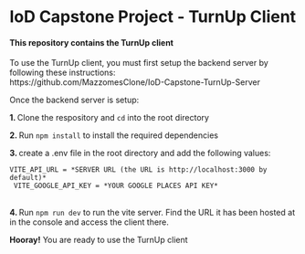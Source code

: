 # IoD Capstone Project - TurnUp Client
<h4>This repository contains the TurnUp client</h4>
<p>To use the TurnUp client, you must first setup the backend server by following these instructions:
</br>https://github.com/MazzomesClone/IoD-Capstone-TurnUp-Server</h4>
<p>Once the backend server is setup:</p>
<p><strong>1. </strong>Clone the respository and <code>cd</code> into the root directory</p>
<p><strong>2. </strong>Run <code>npm install</code> to install the required dependencies</p>
<p><strong>3. </strong>create a .env file in the root directory and add the following values:</p>
<code>VITE_API_URL = *SERVER URL (the URL is http://localhost:3000 by default)*
 VITE_GOOGLE_API_KEY = *YOUR GOOGLE PLACES API KEY*
</code>
</br>
<p><strong>4. </strong>Run <code>npm run dev</code> to run the vite server. Find the URL it has been hosted at in the console and access the client there.</p>
<p><strong>Hooray!</strong> You are ready to use the TurnUp client</p>
